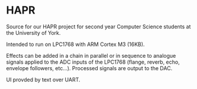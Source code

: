 HAPR
====

Source for our HAPR project for second year Computer Science students at the University of York.

Intended to run on LPC1768 with ARM Cortex M3 (16KB).

Effects can be added in a chain in parallel or in sequence to analogue signals applied to the ADC inputs of the LPC1768 (flange, reverb, echo, envelope followers, etc...). Processed signals are output to the DAC.

UI provded by text over UART.

